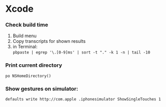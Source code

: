 # Xcode

### Check build time  
1. Build menu  
2. Copy transcripts for shown results  
3. in Terminal:  
`pbpaste | egrep '\.[0-9]ms' | sort -t "." -k 1 -n | tail -10`


### Print current directory
```
po NSHomeDirectory()
```

### Show gestures on simulator: 
```
defaults write http://com.apple .iphonesimulator ShowSingleTouches 1
```

